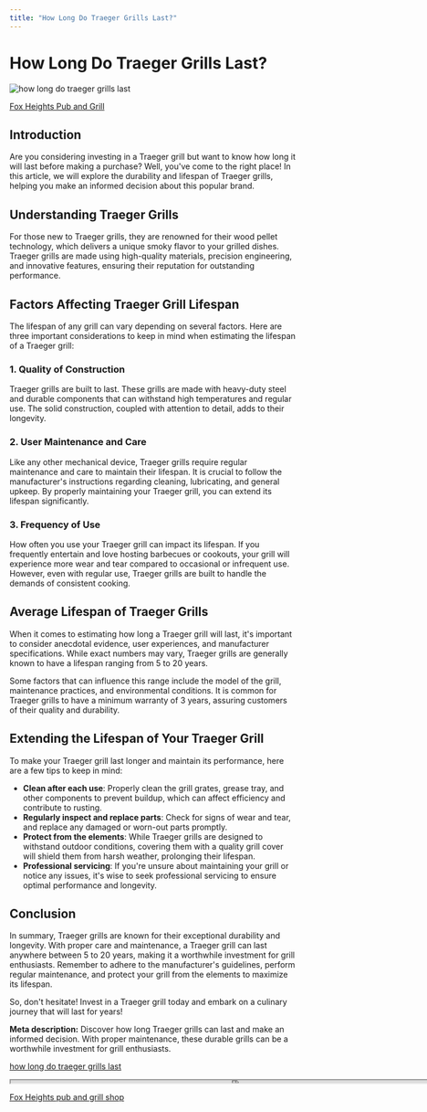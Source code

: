 ```yaml
---
title: "How Long Do Traeger Grills Last?"
---
```

# How Long Do Traeger Grills Last?


![how long do traeger grills last](https://images.unsplash.com/photo-1617333387457-e5d7e2c43a99?ixid=M3w0ODkxMTF8MHwxfHNlYXJjaHwxfHxob3clMjBsb25nJTIwZG8lMjB0cmFlZ2VyJTIwZ3JpbGxzJTIwbGFzdHxlbnwwfHx8fDE2OTI4MDQ2MzR8MA&ixlib=rb-4.0.3&w=512&fit=max)

[Fox Heights Pub and Grill](https://foxheightspubandgrill.com/tools/sitemap)

## Introduction

Are you considering investing in a Traeger grill but want to know how long it will last before making a purchase? Well, you've come to the right place! In this article, we will explore the durability and lifespan of Traeger grills, helping you make an informed decision about this popular brand.

## Understanding Traeger Grills

For those new to Traeger grills, they are renowned for their wood pellet technology, which delivers a unique smoky flavor to your grilled dishes. Traeger grills are made using high-quality materials, precision engineering, and innovative features, ensuring their reputation for outstanding performance.

## Factors Affecting Traeger Grill Lifespan

The lifespan of any grill can vary depending on several factors. Here are three important considerations to keep in mind when estimating the lifespan of a Traeger grill:

### 1. Quality of Construction

Traeger grills are built to last. These grills are made with heavy-duty steel and durable components that can withstand high temperatures and regular use. The solid construction, coupled with attention to detail, adds to their longevity.

### 2. User Maintenance and Care

Like any other mechanical device, Traeger grills require regular maintenance and care to maintain their lifespan. It is crucial to follow the manufacturer's instructions regarding cleaning, lubricating, and general upkeep. By properly maintaining your Traeger grill, you can extend its lifespan significantly.

### 3. Frequency of Use

How often you use your Traeger grill can impact its lifespan. If you frequently entertain and love hosting barbecues or cookouts, your grill will experience more wear and tear compared to occasional or infrequent use. However, even with regular use, Traeger grills are built to handle the demands of consistent cooking.

## Average Lifespan of Traeger Grills

When it comes to estimating how long a Traeger grill will last, it's important to consider anecdotal evidence, user experiences, and manufacturer specifications. While exact numbers may vary, Traeger grills are generally known to have a lifespan ranging from 5 to 20 years.

Some factors that can influence this range include the model of the grill, maintenance practices, and environmental conditions. It is common for Traeger grills to have a minimum warranty of 3 years, assuring customers of their quality and durability.

## Extending the Lifespan of Your Traeger Grill

To make your Traeger grill last longer and maintain its performance, here are a few tips to keep in mind:

- **Clean after each use**: Properly clean the grill grates, grease tray, and other components to prevent buildup, which can affect efficiency and contribute to rusting.
- **Regularly inspect and replace parts**: Check for signs of wear and tear, and replace any damaged or worn-out parts promptly.
- **Protect from the elements**: While Traeger grills are designed to withstand outdoor conditions, covering them with a quality grill cover will shield them from harsh weather, prolonging their lifespan.
- **Professional servicing**: If you're unsure about maintaining your grill or notice any issues, it's wise to seek professional servicing to ensure optimal performance and longevity.

## Conclusion

In summary, Traeger grills are known for their exceptional durability and longevity. With proper care and maintenance, a Traeger grill can last anywhere between 5 to 20 years, making it a worthwhile investment for grill enthusiasts. Remember to adhere to the manufacturer's guidelines, perform regular maintenance, and protect your grill from the elements to maximize its lifespan.

So, don't hesitate! Invest in a Traeger grill today and embark on a culinary journey that will last for years!

**Meta description:**
Discover how long Traeger grills can last and make an informed decision. With proper maintenance, these durable grills can be a worthwhile investment for grill enthusiasts.

[how long do traeger grills last](https://foxheightspubandgrill.com/post/how-long-do-traeger-grills-last)

<iframe src='https://foxheightspubandgrill.com/post/how-long-do-traeger-grills-last' width='800' height='5'></iframe>

[Fox Heights pub and grill shop](https://foxheightspubandgrill.com/tools/sitemap)